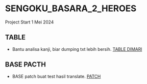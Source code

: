 # SENGOKU_BASARA_2_HEROES
Project Start 1 Mei 2024

## TABLE

- Bantu analisa kanji, biar dumping txt lebih bersih. [TABLE DIMARI](https://docs.google.com/spreadsheets/d/12vOUk8ZvUc8DkChXIe9jgEldtHK8cWBeA-101ghGl14/edit?usp=drive_link)
	
## BASE PACTH
- BASE patch buat test hasil translate. [PATCH](https://docs.google.com/spreadsheets/d/12vOUk8ZvUc8DkChXIe9jgEldtHK8cWBeA-101ghGl14/edit?usp=drive_link)
	
